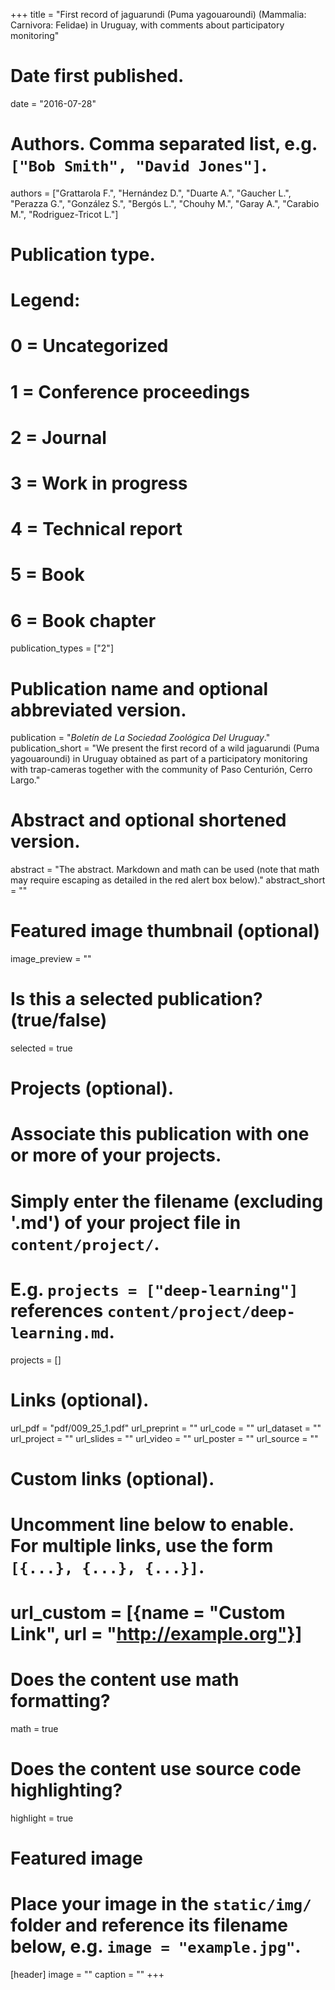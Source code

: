 +++
title = "First record of jaguarundi (Puma yagouaroundi) (Mammalia: Carnivora: Felidae) in Uruguay, with comments about participatory monitoring"

# Date first published.
date = "2016-07-28"

# Authors. Comma separated list, e.g. `["Bob Smith", "David Jones"]`.
authors = ["Grattarola F.", "Hernández D.", "Duarte A.", "Gaucher L.", "Perazza G.", "González S.", "Bergós L.", "Chouhy M.", "Garay  A.", "Carabio M.", "Rodriguez-Tricot L."]

# Publication type.
# Legend:
# 0 = Uncategorized
# 1 = Conference proceedings
# 2 = Journal
# 3 = Work in progress
# 4 = Technical report
# 5 = Book
# 6 = Book chapter
publication_types = ["2"]

# Publication name and optional abbreviated version.
publication = "*Boletín de La Sociedad Zoológica Del Uruguay*."
publication_short = "We present the first record of a wild jaguarundi (Puma yagouaroundi) in Uruguay obtained as part of a participatory monitoring with trap-cameras together with the community of Paso Centurión, Cerro Largo."

# Abstract and optional shortened version.
abstract = "The abstract. Markdown and math can be used (note that math may require escaping as detailed in the red alert box below)."
abstract_short = ""

# Featured image thumbnail (optional)
image_preview = ""

# Is this a selected publication? (true/false)
selected = true

# Projects (optional).
#   Associate this publication with one or more of your projects.
#   Simply enter the filename (excluding '.md') of your project file in `content/project/`.
#   E.g. `projects = ["deep-learning"]` references `content/project/deep-learning.md`.
projects = []

# Links (optional).
url_pdf = "pdf/009_25_1.pdf"
url_preprint = ""
url_code = ""
url_dataset = ""
url_project = ""
url_slides = ""
url_video = ""
url_poster = ""
url_source = ""

# Custom links (optional).
#   Uncomment line below to enable. For multiple links, use the form `[{...}, {...}, {...}]`.
# url_custom = [{name = "Custom Link", url = "http://example.org"}]

# Does the content use math formatting?
math = true

# Does the content use source code highlighting?
highlight = true

# Featured image
# Place your image in the `static/img/` folder and reference its filename below, e.g. `image = "example.jpg"`.
[header]
image = ""
caption = ""
+++
